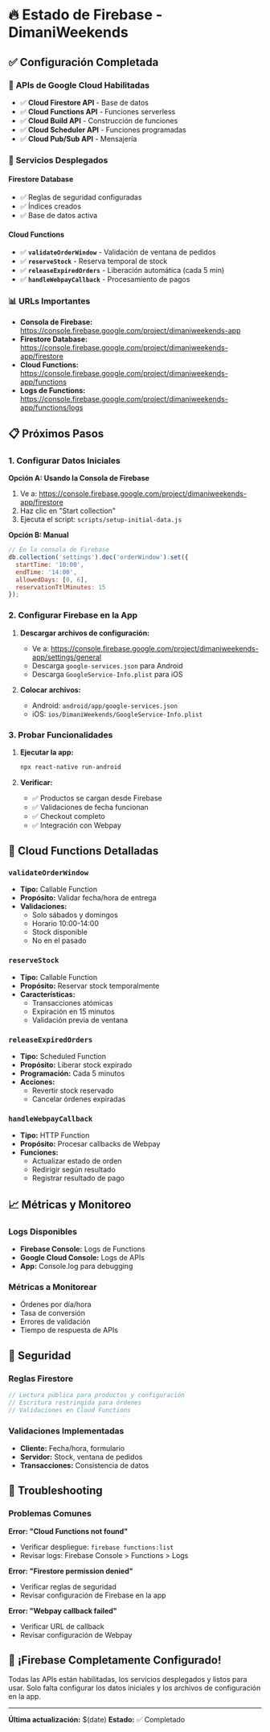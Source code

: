# 🔥 Estado de Firebase - DimaniWeekends

## ✅ **Configuración Completada**

### 🎯 **APIs de Google Cloud Habilitadas**
- ✅ **Cloud Firestore API** - Base de datos
- ✅ **Cloud Functions API** - Funciones serverless
- ✅ **Cloud Build API** - Construcción de funciones
- ✅ **Cloud Scheduler API** - Funciones programadas
- ✅ **Cloud Pub/Sub API** - Mensajería

### 🚀 **Servicios Desplegados**

#### **Firestore Database**
- ✅ Reglas de seguridad configuradas
- ✅ Índices creados
- ✅ Base de datos activa

#### **Cloud Functions**
- ✅ **`validateOrderWindow`** - Validación de ventana de pedidos
- ✅ **`reserveStock`** - Reserva temporal de stock
- ✅ **`releaseExpiredOrders`** - Liberación automática (cada 5 min)
- ✅ **`handleWebpayCallback`** - Procesamiento de pagos

### 📊 **URLs Importantes**

- **Consola de Firebase:** https://console.firebase.google.com/project/dimaniweekends-app
- **Firestore Database:** https://console.firebase.google.com/project/dimaniweekends-app/firestore
- **Cloud Functions:** https://console.firebase.google.com/project/dimaniweekends-app/functions
- **Logs de Functions:** https://console.firebase.google.com/project/dimaniweekends-app/functions/logs

## 📋 **Próximos Pasos**

### 1. **Configurar Datos Iniciales**

**Opción A: Usando la Consola de Firebase**
1. Ve a: https://console.firebase.google.com/project/dimaniweekends-app/firestore
2. Haz clic en "Start collection"
3. Ejecuta el script: `scripts/setup-initial-data.js`

**Opción B: Manual**
```javascript
// En la consola de Firebase
db.collection('settings').doc('orderWindow').set({
  startTime: '10:00',
  endTime: '14:00',
  allowedDays: [0, 6],
  reservationTtlMinutes: 15
});
```

### 2. **Configurar Firebase en la App**

1. **Descargar archivos de configuración:**
   - Ve a: https://console.firebase.google.com/project/dimaniweekends-app/settings/general
   - Descarga `google-services.json` para Android
   - Descarga `GoogleService-Info.plist` para iOS

2. **Colocar archivos:**
   - Android: `android/app/google-services.json`
   - iOS: `ios/DimaniWeekends/GoogleService-Info.plist`

### 3. **Probar Funcionalidades**

1. **Ejecutar la app:**
   ```bash
   npx react-native run-android
   ```

2. **Verificar:**
   - ✅ Productos se cargan desde Firebase
   - ✅ Validaciones de fecha funcionan
   - ✅ Checkout completo
   - ✅ Integración con Webpay

## 🔧 **Cloud Functions Detalladas**

### `validateOrderWindow`
- **Tipo:** Callable Function
- **Propósito:** Validar fecha/hora de entrega
- **Validaciones:**
  - Solo sábados y domingos
  - Horario 10:00-14:00
  - Stock disponible
  - No en el pasado

### `reserveStock`
- **Tipo:** Callable Function
- **Propósito:** Reservar stock temporalmente
- **Características:**
  - Transacciones atómicas
  - Expiración en 15 minutos
  - Validación previa de ventana

### `releaseExpiredOrders`
- **Tipo:** Scheduled Function
- **Propósito:** Liberar stock expirado
- **Programación:** Cada 5 minutos
- **Acciones:**
  - Revertir stock reservado
  - Cancelar órdenes expiradas

### `handleWebpayCallback`
- **Tipo:** HTTP Function
- **Propósito:** Procesar callbacks de Webpay
- **Funciones:**
  - Actualizar estado de orden
  - Redirigir según resultado
  - Registrar resultado de pago

## 📈 **Métricas y Monitoreo**

### Logs Disponibles
- **Firebase Console:** Logs de Functions
- **Google Cloud Console:** Logs de APIs
- **App:** Console.log para debugging

### Métricas a Monitorear
- Órdenes por día/hora
- Tasa de conversión
- Errores de validación
- Tiempo de respuesta de APIs

## 🔐 **Seguridad**

### Reglas Firestore
```javascript
// Lectura pública para productos y configuración
// Escritura restringida para órdenes
// Validaciones en Cloud Functions
```

### Validaciones Implementadas
- **Cliente:** Fecha/hora, formulario
- **Servidor:** Stock, ventana de pedidos
- **Transacciones:** Consistencia de datos

## 🚨 **Troubleshooting**

### Problemas Comunes

**Error: "Cloud Functions not found"**
- Verificar despliegue: `firebase functions:list`
- Revisar logs: Firebase Console > Functions > Logs

**Error: "Firestore permission denied"**
- Verificar reglas de seguridad
- Revisar configuración de Firebase en la app

**Error: "Webpay callback failed"**
- Verificar URL de callback
- Revisar configuración de Webpay

## 🎉 **¡Firebase Completamente Configurado!**

Todas las APIs están habilitadas, los servicios desplegados y listos para usar. Solo falta configurar los datos iniciales y los archivos de configuración en la app.

---

**Última actualización:** $(date)
**Estado:** ✅ Completado 